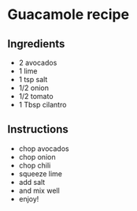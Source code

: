 # Guacamole recipe


## Ingredients

- 2 avocados
- 1 lime
- 1 tsp salt
- 1/2 onion
- 1/2 tomato
- 1 Tbsp cilantro


## Instructions

- chop avocados
- chop onion
- chop chili
- squeeze lime
- add salt
- and mix well
- enjoy!
